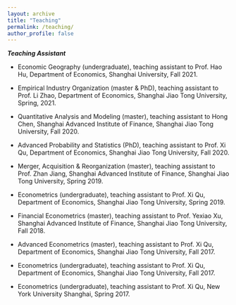 ```yaml
---
layout: archive
title: "Teaching"
permalink: /teaching/
author_profile: false
---
```


***Teaching Assistant***

- Economic Geography (undergraduate), teaching assistant to Prof. Hao Hu, Department of Economics, Shanghai University, Fall 2021.

- Empirical Industry Organization (master & PhD), teaching assistant to Prof. Li Zhao, Department of Economics, Shanghai Jiao Tong University, Spring, 2021.

- Quantitative Analysis and Modeling (master), teaching assistant to Hong Chen, Shanghai Advanced Institute of Finance, Shanghai Jiao Tong University, Fall 2020.

- Advanced Probability and Statistics (PhD), teaching assistant to Prof. Xi Qu, Department of Economics, Shanghai Jiao Tong University, Fall 2020.

- Merger, Acquisition & Reorganization (master), teaching assistant to Prof. Zhan Jiang, Shanghai Advanced Institute of Finance, Shanghai Jiao Tong University, Spring 2019.

- Econometrics (undergraduate), teaching assistant to Prof. Xi Qu, Department of Economics, Shanghai Jiao Tong University, Spring 2019.

- Financial Econometrics (master), teaching assistant to Prof. Yexiao Xu, Shanghai Advanced Institute of Finance, Shanghai Jiao Tong University, Fall 2018.

- Advanced Econometrics (master), teaching assistant to Prof. Xi Qu, Department of Economics, Shanghai Jiao Tong University, Fall 2017.

- Econometrics (undergraduate), teaching assistant to Prof. Xi Qu, Department of Economics, Shanghai Jiao Tong University, Fall 2017.

- Econometrics (undergraduate), teaching assistant to Prof. Xi Qu, New York University Shanghai, Spring 2017.
